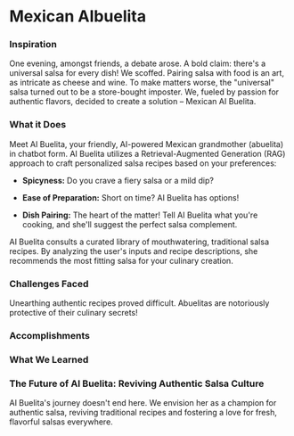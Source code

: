# Mexican AIbuelita

### Inspiration

One evening, amongst friends, a debate arose. A bold claim: there's a universal salsa for every dish! We scoffed. Pairing salsa with food is an art, as intricate as cheese and wine. To make matters worse, the "universal" salsa turned out to be a store-bought imposter. We, fueled by passion for authentic flavors, decided to create a solution – Mexican AI Buelita.

### What it Does

Meet AI Buelita, your friendly, AI-powered Mexican grandmother (abuelita) in chatbot form. AI Buelita utilizes a Retrieval-Augmented Generation (RAG) approach to craft personalized salsa recipes based on your preferences:

- **Spicyness:** Do you crave a fiery salsa or a mild dip?

- **Ease of Preparation:** Short on time? AI Buelita has options!

- **Dish Pairing:** The heart of the matter! Tell AI Buelita what you're cooking, and she'll suggest the perfect salsa complement.

AI Buelita consults a curated library of mouthwatering, traditional salsa recipes. By analyzing the user's  inputs and recipe descriptions, she recommends the most fitting salsa for your culinary creation.

### Challenges Faced

Unearthing authentic recipes proved difficult. Abuelitas are notoriously protective of their culinary secrets!

### Accomplishments

### What We Learned

### The Future of AI Buelita: Reviving Authentic Salsa Culture

AI Buelita's journey doesn't end here. We envision her as a champion for authentic salsa, reviving traditional recipes and fostering a love for fresh, flavorful salsas everywhere.
